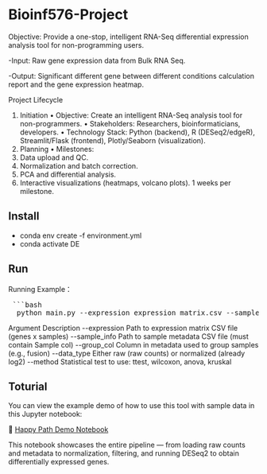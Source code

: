 # Bioinf576-Project

Objective: Provide a one-stop, intelligent RNA-Seq differential expression analysis tool for non-programming users.

-Input: Raw gene expression data from Bulk RNA Seq.

-Output: Significant different gene between different conditions calculation report and the gene expression heatmap. 

Project Lifecycle
1. Initiation
•	Objective: Create an intelligent RNA-Seq analysis tool for non-programmers.
•	Stakeholders: Researchers, bioinformaticians, developers.
•	Technology Stack: Python (backend), R (DESeq2/edgeR), Streamlit/Flask (frontend), Plotly/Seaborn (visualization).
2. Planning
•	Milestones:
1.	Data upload and QC.
2.	Normalization and batch correction.
3.	PCA and differential analysis.
4.	Interactive visualizations (heatmaps, volcano plots).
1 weeks per milestone.
## Install
- conda env create -f environment.yml
- conda activate DE
## Run
Running Example：

<pre> ```bash 
  python main.py --expression expression_matrix.csv --sample_info sample_info.csv --group_col fusion --data_type raw --method ttest ``` </pre>


Argument	Description
--expression	Path to expression matrix CSV file (genes x samples)
--sample_info	Path to sample metadata CSV file (must contain Sample col)
--group_col	Column in metadata used to group samples (e.g., fusion)
--data_type	Either raw (raw counts) or normalized (already log2)
--method	Statistical test to use: ttest, wilcoxon, anova, kruskal

## Toturial 
You can view the example demo of how to use this tool with sample data in this Jupyter notebook:

📎 [Happy Path Demo Notebook](./Tutorial/happy_path_demo.py)

This notebook showcases the entire pipeline — from loading raw counts and metadata to normalization, filtering, and running DESeq2 to obtain differentially expressed genes.
